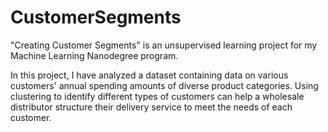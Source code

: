 # CustomerSegments
"Creating Customer Segments" is an unsupervised learning project for my Machine Learning Nanodegree program.

In this project, I have analyzed a dataset containing data on various customers' annual spending amounts of diverse product categories. Using clustering to identify different types of customers can help a wholesale distributor structure their delivery service to meet the needs of each customer.
